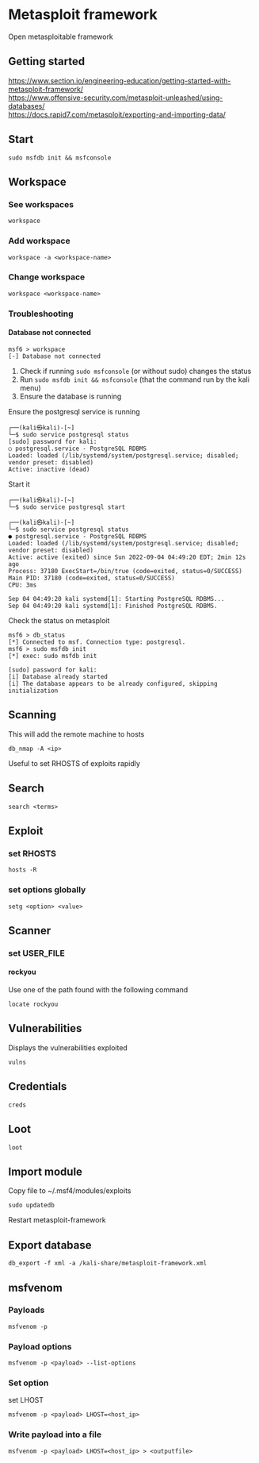 ﻿# Metasploit framework

Open metasploitable framework
## Getting started
https://www.section.io/engineering-education/getting-started-with-metasploit-framework/  
https://www.offensive-security.com/metasploit-unleashed/using-databases/  
https://docs.rapid7.com/metasploit/exporting-and-importing-data/
## Start

    sudo msfdb init && msfconsole

## Workspace
### See workspaces

    workspace

### Add workspace

    workspace -a <workspace-name>

### Change workspace

    workspace <workspace-name>

### Troubleshooting
#### Database not connected
    msf6 > workspace
    [-] Database not connected
1. Check if running `sudo msfconsole` (or without sudo) changes the status
2. Run `sudo msfdb init && msfconsole` (that the command run by the kali menu)
3. Ensure the database is running

Ensure the postgresql service is running

    ┌──(kali㉿kali)-[~]
    └─$ sudo service postgresql status    
    [sudo] password for kali:
    ○ postgresql.service - PostgreSQL RDBMS
    Loaded: loaded (/lib/systemd/system/postgresql.service; disabled; vendor preset: disabled)
    Active: inactive (dead)

Start it

    ┌──(kali㉿kali)-[~]
    └─$ sudo service postgresql start

    ┌──(kali㉿kali)-[~]
    └─$ sudo service postgresql status
    ● postgresql.service - PostgreSQL RDBMS
    Loaded: loaded (/lib/systemd/system/postgresql.service; disabled; vendor preset: disabled)
    Active: active (exited) since Sun 2022-09-04 04:49:20 EDT; 2min 12s ago
    Process: 37180 ExecStart=/bin/true (code=exited, status=0/SUCCESS)
    Main PID: 37180 (code=exited, status=0/SUCCESS)
    CPU: 3ms
    
    Sep 04 04:49:20 kali systemd[1]: Starting PostgreSQL RDBMS...
    Sep 04 04:49:20 kali systemd[1]: Finished PostgreSQL RDBMS.

Check the status on metasploit

    msf6 > db_status
    [*] Connected to msf. Connection type: postgresql.
    msf6 > sudo msfdb init
    [*] exec: sudo msfdb init
    
    [sudo] password for kali:
    [i] Database already started
    [i] The database appears to be already configured, skipping initialization



## Scanning
This will add the remote machine to hosts

    db_nmap -A <ip>
Useful to set RHOSTS of exploits rapidly
## Search
    search <terms>

## Exploit
### set RHOSTS

    hosts -R

### set options globally

    setg <option> <value>

## Scanner
### set USER_FILE
#### rockyou
Use one of the path found with the following command

    locate rockyou
## Vulnerabilities
Displays the vulnerabilities exploited

    vulns
## Credentials

    creds
## Loot

    loot

## Import module
Copy file to ~/.msf4/modules/exploits

    sudo updatedb
Restart metasploit-framework

## Export database

    db_export -f xml -a /kali-share/metasploit-framework.xml

## msfvenom

### Payloads

    msfvenom -p

### Payload options

    msfvenom -p <payload> --list-options

### Set option

set LHOST

    msfvenom -p <payload> LHOST=<host_ip>

### Write payload into a file

    msfvenom -p <payload> LHOST=<host_ip> > <outputfile>